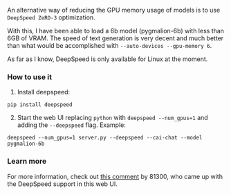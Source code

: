 An alternative way of reducing the GPU memory usage of models is to use `DeepSpeed ZeRO-3` optimization.

With this, I have been able to load a 6b model (pygmalion-6b) with less than 6GB of VRAM. The speed of text generation is very decent and much better than what would be accomplished with `--auto-devices --gpu-memory 6`.

As far as I know, DeepSpeed is only available for Linux at the moment.

### How to use it

1. Install deepspeed: 

```
pip install deepspeed
```

2. Start the web UI replacing `python` with `deepspeed --num_gpus=1` and adding the `--deepspeed` flag. Example:

```
deepspeed --num_gpus=1 server.py --deepspeed --cai-chat --model pygmalion-6b
```

### Learn more

For more information, check out [this comment](https://github.com/oobabooga/text-generation-webui/issues/40#issuecomment-1412038622) by 81300, who came up with the DeepSpeed support in this web UI.